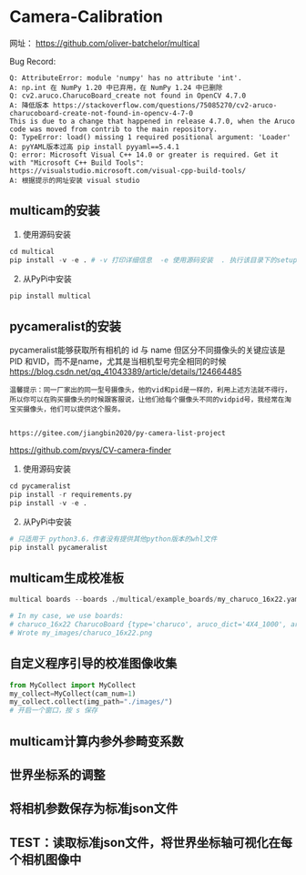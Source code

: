 # Camera-Calibration

网址： https://github.com/oliver-batchelor/multical

Bug Record:
```
Q: AttributeError: module 'numpy' has no attribute 'int'.
A: np.int 在 NumPy 1.20 中已弃用，在 NumPy 1.24 中已删除
Q: cv2.aruco.CharucoBoard_create not found in OpenCV 4.7.0
A: 降低版本 https://stackoverflow.com/questions/75085270/cv2-aruco-charucoboard-create-not-found-in-opencv-4-7-0
This is due to a change that happened in release 4.7.0, when the Aruco code was moved from contrib to the main repository.
Q: TypeError: load() missing 1 required positional argument: 'Loader'
A: pyYAML版本过高 pip install pyyaml==5.4.1
Q: error: Microsoft Visual C++ 14.0 or greater is required. Get it with "Microsoft C++ Build Tools": https://visualstudio.microsoft.com/visual-cpp-build-tools/
A: 根据提示的网址安装 visual studio
```

## multicam的安装
1. 使用源码安装
```python
cd multical
pip install -v -e . # -v 打印详细信息  -e 使用源码安装  . 执行该目录下的setup.py
```
2. 从PyPi中安装
```python
pip install multical
```
## pycameralist的安装

pycameralist能够获取所有相机的 id 与 name
但区分不同摄像头的关键应该是 PID 和VID，而不是name，尤其是当相机型号完全相同的时候
https://blog.csdn.net/qq_41043389/article/details/124664485
```
温馨提示：同一厂家出的同一型号摄像头，他的vid和pid是一样的，利用上述方法就不得行，所以你可以在购买摄像头的时候跟客服说，让他们给每个摄像头不同的vidpid号，我经常在淘宝买摄像头，他们可以提供这个服务。
```
```

https://gitee.com/jiangbin2020/py-camera-list-project
```
https://github.com/pvys/CV-camera-finder

1. 使用源码安装
```python
cd pycameralist
pip install -r requirements.py
pip install -v -e .
```
2. 从PyPi中安装
```python
# 只适用于 python3.6，作者没有提供其他python版本的whl文件
pip install pycameralist
```

## multicam生成校准板
```python
multical boards --boards ./multical/example_boards/my_charuco_16x22.yaml --paper_size A0 --pixels_mm 10 --write my_boards

# In my case, we use boards:
# charuco_16x22 CharucoBoard {type='charuco', aruco_dict='4X4_1000', aruco_offset=0, size=(16, 22), marker_length=0.0375, square_length=0.05, aruco_params={}}
# Wrote my_images/charuco_16x22.png
```



## 自定义程序引导的校准图像收集
```python
from MyCollect import MyCollect
my_collect=MyCollect(cam_num=1)
my_collect.collect(img_path="./images/")
# 开启一个窗口，按 s 保存
```

## multicam计算内参外参畸变系数

## 世界坐标系的调整

## 将相机参数保存为标准json文件

## TEST：读取标准json文件，将世界坐标轴可视化在每个相机图像中